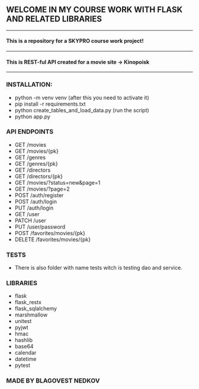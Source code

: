 ## WELCOME IN MY COURSE WORK WITH FLASK AND RELATED LIBRARIES
***
#### This is a repository for a SKYPRO course work project!
***
#### This is REST-ful API created for a movie site -> Kinopoisk
***
### INSTALLATION:

* python -m venv venv (after this you need to activate it)
* pip install -r requirements.txt
* python create_tables_and_load_data.py (run the script)
* python app.py

### API ENDPOINTS
    
* GET /movies 
* GET /movies/{pk}
* GET /genres
* GET /genres/{pk}
* GET /directors
* GET /directors/{pk}
* GET /movies/?status=new&page=1
* GET /movies/?page=2
* POST /auth/register
* POST /auth/login
* PUT /auth/login
* GET /user
* PATCH /user
* PUT /user/password
* POST /favorites/movies/{pk}
* DELETE /favorites/movies/{pk}

### TESTS

* There is also folder with name tests witch is testing dao and service.

### LIBRARIES

* flask
* flask_restx
* flask_sqlalchemy
* marshmallow
* unitest
* pyjwt
* hmac
* hashlib
* base64
* calendar
* datetime
* pytest

### MADE BY BLAGOVEST NEDKOV